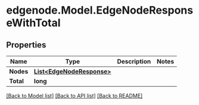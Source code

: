 # edgenode.Model.EdgeNodeResponseWithTotal

## Properties

Name | Type | Description | Notes
------------ | ------------- | ------------- | -------------
**Nodes** | [**List&lt;EdgeNodeResponse&gt;**](EdgeNodeResponse.md) |  | 
**Total** | **long** |  | 

[[Back to Model list]](../README.md#documentation-for-models) [[Back to API list]](../README.md#documentation-for-api-endpoints) [[Back to README]](../README.md)

